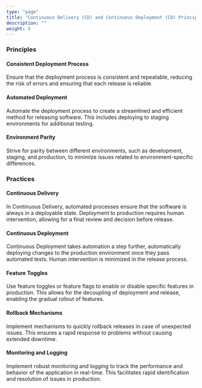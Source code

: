 ```yaml
---
type: "page"
title: "Continuous Delivery (CD) and Continuous Deployment (CD) Principles and Practices"
description: ""
weight: 8
---
```


### Principles

#### Consistent Deployment Process
Ensure that the deployment process is consistent and repeatable, reducing the risk of errors and ensuring that each release is reliable.

#### Automated Deployment
Automate the deployment process to create a streamlined and efficient method for releasing software. This includes deploying to staging environments for additional testing.

#### Environment Parity
Strive for parity between different environments, such as development, staging, and production, to minimize issues related to environment-specific differences.

### Practices

#### Continuous Delivery
In Continuous Delivery, automated processes ensure that the software is always in a deployable state. Deployment to production requires human intervention, allowing for a final review and decision before release.

#### Continuous Deployment
Continuous Deployment takes automation a step further, automatically deploying changes to the production environment once they pass automated tests. Human intervention is minimized in the release process.

#### Feature Toggles
Use feature toggles or feature flags to enable or disable specific features in production. This allows for the decoupling of deployment and release, enabling the gradual rollout of features.

#### Rollback Mechanisms
Implement mechanisms to quickly rollback releases in case of unexpected issues. This ensures a rapid response to problems without causing extended downtime.

#### Monitoring and Logging
Implement robust monitoring and logging to track the performance and behavior of the application in real-time. This facilitates rapid identification and resolution of issues in production.